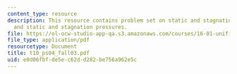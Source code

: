 ```yaml
---
content_type: resource
description: This resource contains problem set on static and stagnation temperatures,
  and static and stagnation pressures.
file: https://ol-ocw-studio-app-qa.s3.amazonaws.com/courses/16-01-unified-engineering-i-ii-iii-iv-fall-2005-spring-2006/e0d06fbfde5ec62dd282be756a962e5c_t10_ps04_fall03.pdf
file_type: application/pdf
resourcetype: Document
title: t10_ps04_fall03.pdf
uid: e0d06fbf-de5e-c62d-d282-be756a962e5c
---
```

